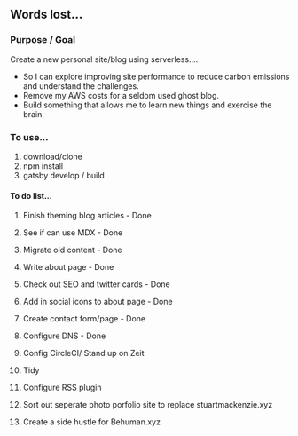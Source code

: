 ## Words lost...

### Purpose / Goal

Create a new personal site/blog using serverless....

- So I can explore improving site performance to reduce carbon emissions and understand the challenges.
- Remove my AWS costs for a seldom used ghost blog.
- Build something that allows me to learn new things and exercise the brain.

### To use...

1. download/clone
2. npm install
3. gatsby develop / build

#### To do list...

1. Finish theming blog articles - Done
2. See if can use MDX - Done
3. Migrate old content - Done
4. Write about page - Done
5. Check out SEO and twitter cards - Done
6. Add in social icons to about page - Done
7. Create contact form/page - Done
8. Configure DNS - Done
9. Config CircleCI/ Stand up on Zeit
10. Tidy

11. Configure RSS plugin
12. Sort out seperate photo porfolio site to replace stuartmackenzie.xyz
13. Create a side hustle for Behuman.xyz

